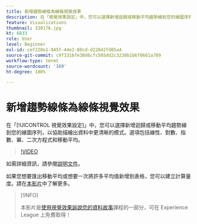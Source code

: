```yaml
---
title: 新增趨勢線條為線條視覺效果
description: 在「視覺效果設定」中，您可以選擇新增迴歸或移動平均趨勢線到您的線圖序列，以協助描繪出資料中更清晰的模式。選項包括線性、對數、指數、冪、二次方程式和移動平均。
feature: Visualizations
thumbnail: 330176.jpg
kt: 6833
role: User
level: Beginner
exl-id: cef228e1-945f-44e2-80cd-d22842fd05a4
source-git-commit: c9f3316fe30d6cfc505dd2c3238b1b6f0661a709
workflow-type: tm+mt
source-wordcount: '169'
ht-degree: 100%

---
```


# 新增趨勢線條為線條視覺效果

在「[!UICONTROL 視覺效果設定]」中，您可以選擇新增迴歸或移動平均趨勢線到您的線圖序列，以協助描繪出資料中更清晰的模式。選項包括線性、對數、指數、冪、二次方程式和移動平均。

>[!VIDEO](https://video.tv.adobe.com/v/330176/?quality=12&learn=on)

如需詳細資訊，請參閱[說明文件](https://experienceleague.adobe.com/docs/analytics/analyze/analysis-workspace/visualizations/line.html?lang=zh-Hant#analysis-workspace)。

如果您想要匯出移動平均或想要一次將許多平均值新增到表格，您可以建立計算量度。請在[本影片](https://experienceleague.adobe.com/docs/analytics-learn/tutorials/analysis-workspace/visualizations/using-the-cumulative-average-function-to-apply-metric-smoothing.html?lang=zh-Hant#analysis-workspace)中了解更多。

>[!INFO]
>
> 本影片是[使用視覺效果訴說您的資料故事](https://experienceleague.adobe.com/?recommended=Analytics-U-1-2021.1.visualizations)課程的一部分，可在 Experience League 上免費取得！
